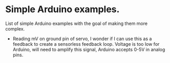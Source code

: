 # Simple Arduino examples.
List of simple Arduino examples with the goal of making them more complex. 

- Reading mV on ground pin of servo, I wonder if I can use this as a feedback to create a sensorless feedback loop. Voltage is too low for Arduino, will need to amplify this signal, Arduino accepts 0-5V in analog pins. 
